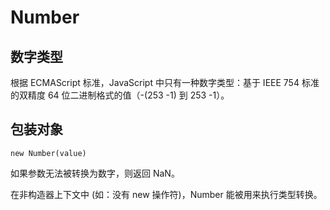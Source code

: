 # Number

## 数字类型

根据 ECMAScript 标准，JavaScript 中只有一种数字类型：基于 IEEE 754 标准的双精度 64 位二进制格式的值（-(253 -1) 到 253 -1）。

## 包装对象

    new Number(value)
    
如果参数无法被转换为数字，则返回 NaN。

在非构造器上下文中 (如：没有 new 操作符)，Number 能被用来执行类型转换。